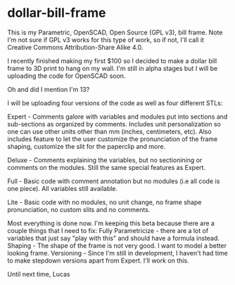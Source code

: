 dollar-bill-frame
=================

This is my Parametric, OpenSCAD, Open Source (GPL v3), bill frame. Note I'm not sure if GPL v3 works for this type of work, so if not, I'll call it Creative Commons Attribution-Share Alike 4.0. 

I recently finished making my first $100 so I decided to make a dollar bill frame to 3D print to hang on my wall. I'm still in alpha stages but I will be uploading the code for OpenSCAD soon. 

Oh and did I mention I'm 13?

I will be uploading four versions of the code as well as four different STLs:

Expert - Comments galore with variables and modules put into sections and sub-sections as organized by comments. Includes unit personalization so one can use other units other than mm (inches, centimeters, etc). Also includes feature to let the user customize the pronunciation of the frame shaping, customize the slit for the paperclip and more.
  
Deluxe - Comments explaining the variables, but no sectionining or comments on the modules. Still the same special features as Expert.

Full - Basic code with comment annotation but no modules (i.e all code is one piece). All variables still available.

Lite - Basic code with no modules, no unit change, no frame shape pronunciation, no custom slits and no comments. 

Most everything is done now. I'm keeping this beta because there are a couple things that I need to fix:
Fully Parametricize - there are a lot of variables that just say "play with this" and should have a formula instead.
Shaping - The shape of the frame is not very good. I want to model a better looking frame. 
Versioning - Since I'm still in development, I haven't had time to make stepdown versions apart from Expert. I'll work on this. 

Until next time,
Lucas
  





